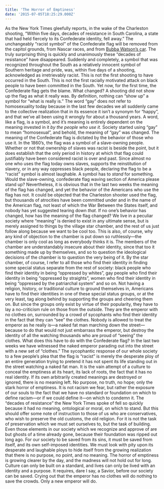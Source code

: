 ```yaml
---
title: 'The Horror of Emptiness'
date: '2015-07-05T18:25:29.000Z'
---
```


As the New York Times gleefully reports, in the wake of the Charleston shooting, “Within five days, decades of resistance in South Carolina, a state that had held fiercely to its Confederate identity, fell away.” The unchangeably “racist symbol” of the Confederate flag will be removed from the capitol grounds, from Nascar races, and from [Bubba Watson’s car](http://www.foxnews.com/leisure/2015/07/03/bubba-watson-removing-confederate-flag-from-his-generall-lee/). The truly surprising thing is quickly and unanimously these “decades of resistance” have disappeared. Suddenly and completely, a symbol that was recognized throughout the South as a relatively innocent symbol of Southern heritage and pride, was, within five days of a shooting, acknowledged as irretrievably racist. This is not the first shooting to have occurred in the South. This is not the first racially motivated attack on black people to have been committed in the South. Yet now, for the first time, the Confederate flag gets the blame. What changed? A shooting did not show up the flag as what it really was. By definition, nothing can “show up” a symbol for “what is really is.” The word “gay” does not refer to homosexuality today because in the last few decades we all suddenly came to the collective realization that in its essence it isn’t a synonym for “happy”, and that we’ve all been using it wrongly for about a thousand years. A word, like a flag, is a symbol, and it’s meaning is entirely dependent on the meaning invested in it _by the people who use it._ Society started using “gay” to mean “homosexual”, and behold, the meaning of “gay” was changed. The meaning of the Confederate flag is dictated by the behavior of those who use it. In the 1860’s, the flag was a symbol of a slave-owning people. Whether or not that ownership of slaves was racist is beside the point, but it does establish that the only period in history at which that flag could justifiably have been considered racist is over and past. Since almost no one who uses the flag today owns slaves, supports the reinstitution of slavery, or in any way oppresses black people, declaring the flag to be a “racist” symbol is almost laughable. A symbol has to _stand_ for something. Would the slave-owning, confederate flag waving section of America please stand up? Nevertheless, it is obvious that in the last two weeks the meaning of the flag has changed, and yet the behavior of the Americans who use the flag has not. It could be objected that the Charleston shooter used the flag, but thousands of atrocities have been committed under and in the name of the American flag, not least of which the War Between the States itself, and nobody has yet suggested tearing down _that._ If no one’s behavior has changed, how has the meaning of the flag changed? We live in a peculiar society where “meaning” is denied to exist in any ultimate sense, but is merely assigned to things by the village star chamber, and the rest of us just follow along because we want to be cool too. This is also, of course, why any kind of objection to the chamber is put down so ruthlessly—the chamber is only cool as long as everybody thinks it is. The members of the chamber are understandably insecure about their identity, since that too it something made up by themselves, and so to question the ideological decisions of the chamber is to question the very being of it. By the star chamber, of course, I refer to all those who find their identity in finding some special status separate from the rest of society: black people who find their identity in being “oppressed by whites”, gay people who find their identity in being “oppressed by straights”, women who find their identity in being “oppressed by the patriarchal system” and so on. Not having a religion, history, or traditional culture to ground themselves in, Americans have to find their identities in one of these special status groups, or at the very least, tag along behind by supporting the groups and cheering them on. But since the groups only exist by virtue of their popularity, they have to lay a no-criticism rule on those from the outside. They are the emperor with no clothes on, surrounded by a crowd of sycophants who find their identity in the fact that they can “see” the clothes. Nobody is allowed to treat the emperor as he really is—a naked fat man marching down the street—because to do that would not just embarrass the emperor, but destroy the identity of all the watching thousands who are proud of “seeing” the clothes. What does this have to do with the Confederate flag? In the last two weeks we have witnessed the naked emperor parading out into the street with a new set of “clothes.” The sycophantic response of our whole society to a few people’s plea that the flag is “racist” is merely the desperate ploy of an entire generation trying to pretend it has not spent its life standing out in the street watching a naked fat man. It is the vain attempt of a culture to conceal the emptiness at its heart, its lack of roots, the fact that it has no real identity. If its own arbitrarily created meanings are destroyed or ignored, there is no meaning left. No purpose, no truth, no hope; only the stark horror of emptiness. It is not racism we fear, but rather the exposure of our souls to the fact that we have no standard or foundation on which to define racism—or if we could define it—on which to condemn it. The “decades of resistance” the New York Times spoke of fell so quickly because it had no meaning, ontological or moral, on which to stand. But this should offer some note of instruction to those of us who are conservatives, who wish to preserve the old customs, the old religion. For it is not the task of preservation which we must set ourselves to, but the task of building. Even those elements in our society which we recognize and approve of are but ghosts of a time already gone, because their foundation was ripped out long ago. For our society to be saved from its sins, it must be saved from itself, and its own self-imposed identities. We must look with pity upon its desperate and laughable ploys to hide itself from the growing realization that there is no purpose, no point, and no meaning. The horror of emptiness is growing clearer by the day, and the madness will not hold out for long. Culture can only be built on a standard, and lives can only be lived with an identity and a purpose. It requires, dare I say, a Savior, before our society can be saved. Crying out that the emperor has no clothes will do nothing to save the crowds. Only a new emperor will do.
